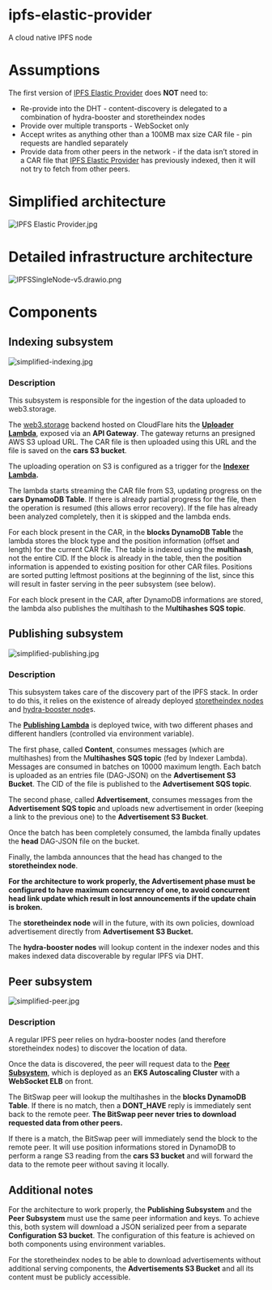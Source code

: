 # ipfs-elastic-provider
A cloud native IPFS node

# Assumptions

The first version of [IPFS Elastic Provider](https://www.notion.so/IPFS-Elastic-Provider-5ebc108219054f608b0ddd3a20122b63)  does **NOT** need to:

- Re-provide into the DHT - content-discovery is delegated to a combination of hydra-booster and storetheindex nodes
- Provide over multiple transports - WebSocket only
- Accept writes as anything other than a 100MB max size CAR file - pin requests are handled separately
- Provide data from other peers in the network - if the data isn’t stored in a CAR file that [IPFS Elastic Provider](https://www.notion.so/IPFS-Elastic-Provider-5ebc108219054f608b0ddd3a20122b63)  has previously indexed, then it will not try to fetch from other peers.

# Simplified architecture

![IPFS Elastic Provider.jpg](assets/images/IPFS_Elastic_Provider.jpg)

# Detailed infrastructure architecture

![IPFSSingleNode-v5.drawio.png](assets/images/IPFSSingleNode-v5.drawio.png)

# Components

## Indexing subsystem

![simplified-indexing.jpg](assets/images/simplified-indexing.jpg)

### Description

This subsystem is responsible for the ingestion of the data uploaded to web3.storage.

The [web3.storage](http://web3.storage) backend hosted on CloudFlare hits the **[Uploader Lambda](https://github.com/web3-storage/AWS-IPFS-uploader-lambda)**, exposed via an **API Gateway**. The gateway returns an presigned AWS S3 upload URL. The CAR file is then uploaded using this URL and the file is saved on the **cars S3 bucket**.

The uploading operation on S3 is configured as a trigger for the **[Indexer Lambda](https://github.com/web3-storage/AWS-IPFS-indexer-lambda).**

The lambda starts streaming the CAR file from S3, updating progress on the **cars DynamoDB Table**. If there is already partial progress for the file, then the operation is resumed (this allows error recovery). If the file has already been analyzed completely, then it is skipped and the lambda ends.

For each block present in the CAR, in the **blocks DynamoDB Table** the lambda stores the block type and the position information (offset and length) for the current CAR file. The table is indexed using the **multihash**, not the entire CID. If the block is already in the table, then the position information is appended to existing position for other CAR files. Positions are sorted putting leftmost positions at the beginning of the list, since this will result in faster serving in the peer subsystem (see below).

For each block present in the CAR, after DynamoDB informations are stored, the lambda also publishes the multihash to the M**ultihashes SQS topic**.

## Publishing subsystem

![simplified-publishing.jpg](assets/images/simplified-publishing.jpg)

### Description

This subsystem takes care of the discovery part of the IPFS stack. In order to do this, it relies on the existence of already deployed [storetheindex nodes](https://github.com/filecoin-project/storetheindex) and [hydra-booster node](https://github.com/libp2p/hydra-booster)s.

The **[Publishing Lambda](https://github.com/web3-storage/AWS-IPFS-publishing-lambda)** is deployed twice, with two different phases and different handlers (controlled via environment variable).

The first phase, called **Content**, consumes messages (which are multihashes) from the M**ultihashes SQS topic** (fed by Indexer Lambda). Messages are consumed in batches on 10000 maximum length. Each batch is uploaded as an entries file (DAG-JSON) on the **Advertisement S3 Bucket**. The CID of the file is published to the **Advertisement SQS topic**.

The second phase, called **Advertisement**, consumes messages from the **Advertisement SQS topic** and uploads new advertisement in order (keeping a link to the previous one) to the **Advertisement S3 Bucket**.

Once the batch has been completely consumed, the lambda finally updates the **head** DAG-JSON file on the bucket.

Finally, the lambda announces that the head has changed to the **storetheindex node**.

**For the architecture to work properly, the Advertisement phase must be configured to have maximum concurrency of one, to avoid concurrent head link update which result in lost announcements if the update chain is broken.**

The **storetheindex node** will in the future, with its own policies, download advertisement directly from **Advertisement S3 Bucket.**

The **hydra-booster nodes** will lookup content in the indexer nodes and this makes indexed data discoverable by regular IPFS via DHT. 

## Peer subsystem

![simplified-peer.jpg](assets/images/simplified-peer.jpg)

### Description

A regular IPFS peer relies on hydra-booster nodes (and therefore storetheindex nodes) to discover the location of data.

Once the data is discovered, the peer will request data to the **[Peer Subsystem](https://github.com/web3-storage/AWS-IPFS-bitswap-peer)**, which is deployed as an **EKS Autoscaling Cluster** with a **WebSocket ELB** on front.

The BitSwap peer will lookup the multihashes in the **blocks DynamoDB Table**. If there is no match, then a **DONT_HAVE** reply is immediately sent back to the remote peer. **The BitSwap peer never tries to download requested data from other peers.**

If there is a match, the BitSwap peer will immediately send the block to the remote peer. It will use position informations stored in DynamoDB to perform a range S3 reading from the **cars S3 bucket** and will forward the data to the remote peer without saving it locally. 

## Additional notes

For the architecture to work properly, the **Publishing Subsystem** and the **Peer Subsystem** must use the same peer information and keys. To achieve this, both system will download a JSON serialized peer from a separate **Configuration S3 bucket**. The configuration of this feature is achieved on both components using environment variables.

For the storetheindex nodes to be able to download advertisements without additional serving components, the **Advertisements S3 Bucket** and all its content must be publicly accessible.
